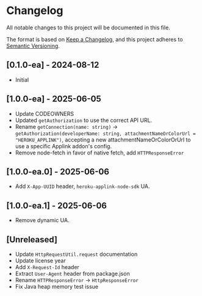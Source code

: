 # Changelog
All notable changes to this project will be documented in this file.

The format is based on [Keep a Changelog](https://keepachangelog.com/en/1.0.0/),
and this project adheres to [Semantic Versioning](https://semver.org/spec/v2.0.0.html).


## [0.1.0-ea] - 2024-08-12

- Initial

## [1.0.0-ea] - 2025-06-05
- Update CODEOWNERS
- Updated `getAuthorization` to use the correct API URL.
- Rename `getConnection(name: string)` -> `getAuthorization(developerName: string, attachmentNameOrColorUrl = "HEROKU_APPLINK")`, accepting a new attachmentNameOrColorOrUrl to use a specific Applink addon's config.
- Remove node-fetch in favor of native fetch, add `HTTPResponseError`

## [1.0.0-ea.0] - 2025-06-06
- Add `X-App-UUID` header, `heroku-applink-node-sdk` UA.

## [1.0.0-ea.1] - 2025-06-06
- Remove dynamic UA.

## [Unreleased]
- Update `HttpRequestUtil.request` documentation
- Update license year
- Add `X-Request-Id` header
- Extract `User-Agent` header from package.json
- Rename `HTTPResponseError` -> `HttpResponseError`
- Fix Java heap memory test issue
